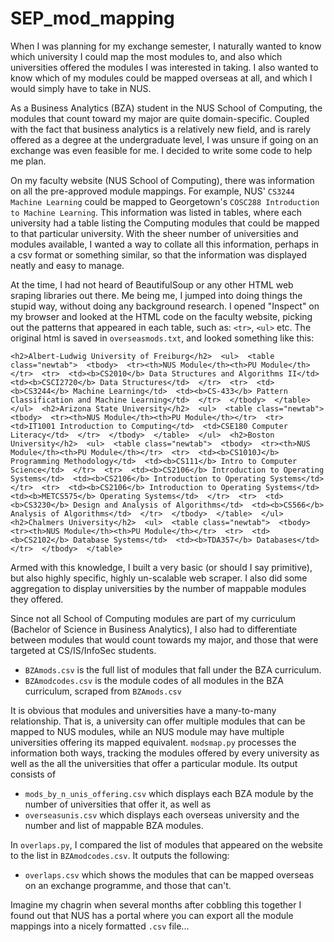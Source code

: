 # SEP_mod_mapping

When I was planning for my exchange semester, I naturally wanted to know which university I could map the most modules to, and also which universities offered the modules I was interested in taking.
I also wanted to know which of my modules could be mapped overseas at all, and which I would simply have to take in NUS.

As a Business Analytics (BZA) student in the NUS School of Computing, the modules that count toward my major are quite domain-specific.
Coupled with the fact that business analytics is a relatively new field, and is rarely offered as a degree at the undergraduate level, 
I was unsure if going on an exchange was even feasible for me. I decided to write some code to help me plan.

On my faculty website (NUS School of Computing), there was information on all the pre-approved module mappings. For example, NUS' `CS3244 Machine Learning` could be mapped to Georgetown's `COSC288 Introduction to Machine Learning`. 
This information was listed in tables, where each university had a table listing the Computing modules that could be mapped to that particular university.
With the sheer number of universities and modules available, I wanted a way to collate all this information, perhaps in a csv format or something similar, so that the information was displayed neatly and easy to manage.

At the time, I had not heard of BeautifulSoup or any other HTML web sraping libraries out there. 
Me being me, I jumped into doing things the stupid way, without doing any background research. 
I opened "Inspect" on my browser and looked at the HTML code on the faculty website, picking out the patterns that appeared in each table, such as:
`<tr>`, `<ul>` etc. The original html is saved in `overseasmods.txt`, and looked something like this:
```
<h2>Albert-Ludwig University of Freiburg</h2>  <ul>  <table class="newtab">  <tbody>  <tr><th>NUS Module</th><th>PU Module</th></tr>  <tr>  <td><b>CS2010</b> Data Structures and Algorithms II</td>  <td><b>CSCI2720</b> Data Structures</td>  </tr>  <tr>  <td><b>CS3244</b> Machine Learning</td>  <td><b>CS-433</b> Pattern Classification and Machine Learning</td>  </tr>  </tbody>  </table>  </ul>  <h2>Arizona State University</h2>  <ul>  <table class="newtab">  <tbody>  <tr><th>NUS Module</th><th>PU Module</th></tr>  <tr>  <td>IT1001 Introduction to Computing</td>  <td>CSE180 Computer Literacy</td>  </tr>  </tbody>  </table>  </ul>  <h2>Boston University</h2>  <ul>  <table class="newtab">  <tbody>  <tr><th>NUS Module</th><th>PU Module</th></tr>  <tr>  <td><b>CS1010J</b> Programming Methodology</td>  <td><b>CS111</b> Intro to Computer Science</td>  </tr>  <tr>  <td><b>CS2106</b> Introduction to Operating Systems</td>  <td><b>CS2106</b> Introduction to Operating Systems</td>  </tr>  <tr>  <td><b>CS2106</b> Introduction to Operating Systems</td>  <td><b>METCS575</b> Operating Systems</td>  </tr>  <tr>  <td><b>CS3230</b> Design and Analysis of Algorithms</td>  <td><b>CS566</b> Analysis of Algorithms</td>  </tr>  </tbody>  </table>  </ul>  <h2>Chalmers University</h2>  <ul>  <table class="newtab">  <tbody>  <tr><th>NUS Module</th><th>PU Module</th></tr>  <tr>  <td><b>CS2102</b> Database Systems</td>  <td><b>TDA357</b> Databases</td>  </tr>  </tbody>  </table>
```

Armed with this knowledge, I built a very basic (or should I say primitive), but also highly specific, highly un-scalable web scraper.
I also did some aggregation to display universities by the number of mappable modules they offered.

Since not all School of Computing modules are part of my curriculum (Bachelor of Science in Business Analytics), 
I also had to differentiate between modules that would count towards my major, and those that were targeted at CS/IS/InfoSec students.
+ `BZAmods.csv` is the full list of modules that fall under the BZA curriculum.
+ `BZAmodcodes.csv` is the module codes of all modules in the BZA curriculum, scraped from `BZAmods.csv`

It is obvious that modules and universities have a many-to-many relationship. That is, a university can offer multiple modules that can be mapped to NUS modules, 
while an NUS module may have multiple universities offering its mapped equivalent. `modsmap.py` processes the information both ways, 
tracking the modules offered by every university as well as the all the universities that offer a particular module. Its output consists of 
+ `mods_by_n_unis_offering.csv` which displays each BZA module by the number of universities that offer it, as well as
+ `overseasunis.csv` which displays each overseas university and the number and list of mappable BZA modules.

In `overlaps.py`, I compared the list of modules that appeared on the website to the list in `BZAmodcodes.csv`.
It outputs the following: 
+ `overlaps.csv` which shows the modules that can be mapped overseas on an exchange programme, and those that can't.

Imagine my chagrin when several months after cobbling this together I found out that NUS has a portal where you can export 
all the module mappings into a nicely formatted `.csv` file...
